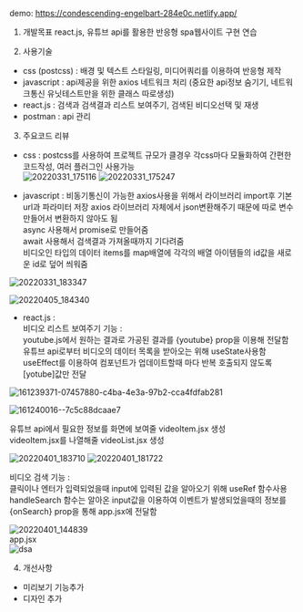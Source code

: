 demo:  https://condescending-engelbart-284e0c.netlify.app/

1. 개발목표
react.js, 유튜브 api를 활용한 반응형 spa웹사이트 구현 연습

2. 사용기술
- css (postcss) : 배경 및 텍스트 스타일링, 미디어쿼리를 이용하여 반응형 제작
- javascript : api제공을 위한 axios 네트워크 처리 (중요한 api정보 숨기기, 네트워크통신 유닛테스트만을 위한 클래스 따로생성)
- react.js :  검색과 검색결과 리스트 보여주기, 검색된 비디오선택 및 재생 
- postman : api 관리

3. 주요코드 리뷰
- css : postcss를 사용하여 프로젝트 규모가 클경우 각css마다 모듈화하여 간편한 코드작성, 여러 플러그인 사용가능 <br>
![20220331_175116](https://user-images.githubusercontent.com/72345833/161017102-54627baa-5205-4579-8ac4-5a0f8482737b.png)
![20220331_175247](https://user-images.githubusercontent.com/72345833/161017172-cf6f5b34-6930-4327-b6c8-498da85f0443.png)

- javascript : 
비동기통신이 가능한 axios사용을 위해서 라이브러리 import후 기본url과 파라미터 저장 
axios 라이브러리 자체에서 json변환해주기 때문에 따로 변수만들어서 변환하지 않아도 됨 <br>
async 사용해서 promise로 만들어줌 <br>
await 사용해서 검색결과 가져올때까지 기다려줌 <br>
비디오인 타입의 데이터 items를 map배열에 각각의 배열 아이템들의 id값을 새로운 id로 덮어 씌워줌 <br>

![20220331_183347](https://user-images.githubusercontent.com/72345833/161024869-69d90842-352e-4c3f-b3c6-73031834aaec.png)

![20220405_184340](https://user-images.githubusercontent.com/72345833/161726813-13b5528b-4759-4a0c-a4ac-d4094e5682c5.png)


- react.js : <br>
비디오 리스트 보여주기 기능 : <br>
youtube.js에서 원하는 결과로 가공된 결과를 {youtube} prop을 이용해 전달함<br>
유튜브 api로부터 비디오의 데이터 목록을 받아오는 위해 useState사용함 <br>
useEffect를 이용하여 컴포넌트가 업데이트할때 마다 반복 호출되지 않도록 [yotube]값만 전달<br>


![161239371-07457880-c4ba-4e3a-97b2-cca4fdfab281](https://user-images.githubusercontent.com/72345833/161727782-74031304-04b4-4147-9391-1e260bcc0207.png)

![161240016--7c5c88dcaae7](https://user-images.githubusercontent.com/72345833/161729241-bd3cbd9b-8aa2-4122-a96a-e7e5e0126745.png)



유튜브 api에서 필요한 정보를 화면에 보여줄 videoItem.jsx 생성 <br>
videoItem.jsx를 나열해줄 videoList.jsx 생성 <br>

![20220401_183710](https://user-images.githubusercontent.com/72345833/161237933-ee7e5b1a-2015-4fd5-b3fd-7e8900187418.png) 
![20220401_181722](https://user-images.githubusercontent.com/72345833/161234578-a734b85e-81bc-45f9-a79e-1ce5dac09833.png) <br>

비디오 검색 기능 : <br>
클릭이나 엔터가 입력되었을때 input에 입력된 값을 알아오기 위해 useRef 함수사용 handleSearch 함수는 알아온 input값을 이용하여 이벤트가 발생되었을때의 정보를 {onSearch} prop을 통해 app.jsx에 전달함 <br>


![20220401_144839](https://user-images.githubusercontent.com/72345833/161204244-1a0f746a-e15d-462f-b135-221d88630987.png) <br>
app.jsx <br>
![dsa](https://user-images.githubusercontent.com/72345833/161729154-788a13a3-e31e-44a0-a4c0-6c6cbccb954a.png)











4. 개선사항
- 미리보기 기능추가 
- 디자인 추가

